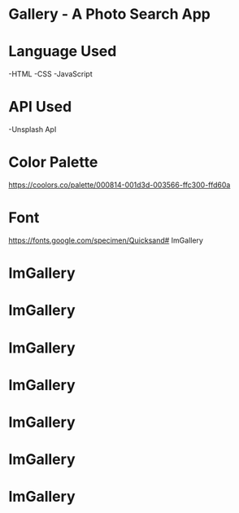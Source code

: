 # Gallery - A Photo Search App

# Language Used

-HTML
-CSS
-JavaScript

# API Used
-Unsplash ApI

# Color Palette 
https://coolors.co/palette/000814-001d3d-003566-ffc300-ffd60a

# Font
https://fonts.google.com/specimen/Quicksand# ImGallery
# ImGallery
# ImGallery
# ImGallery
# ImGallery
# ImGallery
# ImGallery
# ImGallery
